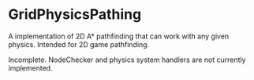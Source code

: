 # GridPhysicsPathing

A implementation of 2D A* pathfinding that can work with any given physics. Intended for 2D game pathfinding.

Incomplete. NodeChecker and physics system handlers are not currently implemented.

